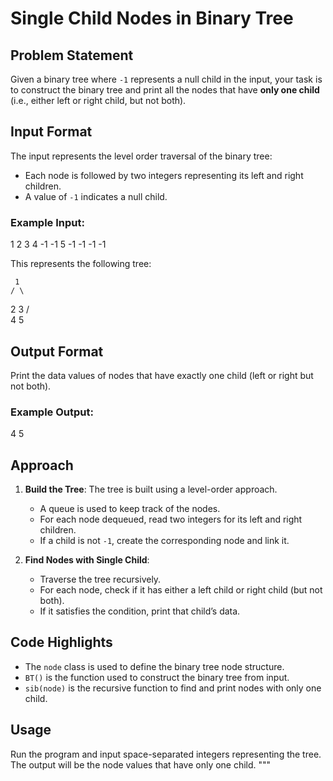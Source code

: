 # Single Child Nodes in Binary Tree

## Problem Statement

Given a binary tree where `-1` represents a null child in the input, your task is to construct the binary tree and print all the nodes that have **only one child** (i.e., either left or right child, but not both).

## Input Format

The input represents the level order traversal of the binary tree:
- Each node is followed by two integers representing its left and right children.
- A value of `-1` indicates a null child.

### Example Input:
1 2 3 4 -1 -1 5 -1 -1 -1 -1

This represents the following tree:

     1
    / \
   2   3
  /     \
 4       5


## Output Format

Print the data values of nodes that have exactly one child (left or right but not both).

### Example Output:
4 5

## Approach

1. **Build the Tree**: The tree is built using a level-order approach.
   - A queue is used to keep track of the nodes.
   - For each node dequeued, read two integers for its left and right children.
   - If a child is not `-1`, create the corresponding node and link it.

2. **Find Nodes with Single Child**:
   - Traverse the tree recursively.
   - For each node, check if it has either a left child or right child (but not both).
   - If it satisfies the condition, print that child’s data.

## Code Highlights

- The `node` class is used to define the binary tree node structure.
- `BT()` is the function used to construct the binary tree from input.
- `sib(node)` is the recursive function to find and print nodes with only one child.

## Usage

Run the program and input space-separated integers representing the tree.
The output will be the node values that have only one child.
"""
